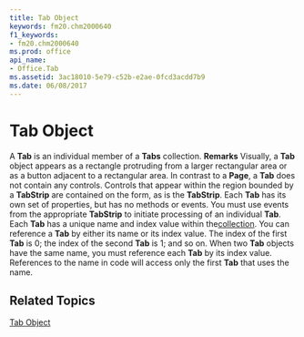 ```yaml
---
title: Tab Object
keywords: fm20.chm2000640
f1_keywords:
- fm20.chm2000640
ms.prod: office
api_name:
- Office.Tab
ms.assetid: 3ac18010-5e79-c52b-e2ae-0fcd3acdd7b9
ms.date: 06/08/2017
---
```



# Tab Object



A  **Tab** is an individual member of a **Tabs** collection.
 **Remarks**
Visually, a  **Tab** object appears as a rectangle protruding from a larger rectangular area or as a button adjacent to a rectangular area.
In contrast to a  **Page**, a **Tab** does not contain any controls. Controls that appear within the region bounded by a **TabStrip** are contained on the form, as is the **TabStrip**.
Each  **Tab** has its own set of properties, but has no methods or events. You must use events from the appropriate **TabStrip** to initiate processing of an individual **Tab**.
Each  **Tab** has a unique name and index value within the[collection](vbe-glossary.md). You can reference a  **Tab** by either its name or its index value. The index of the first **Tab** is 0; the index of the second **Tab** is 1; and so on. When two **Tab** objects have the same name, you must reference each **Tab** by its index value. References to the name in code will access only the first **Tab** that uses the name.

## Related Topics

[Tab Object](../../../api/Outlook.tab.object.md)


